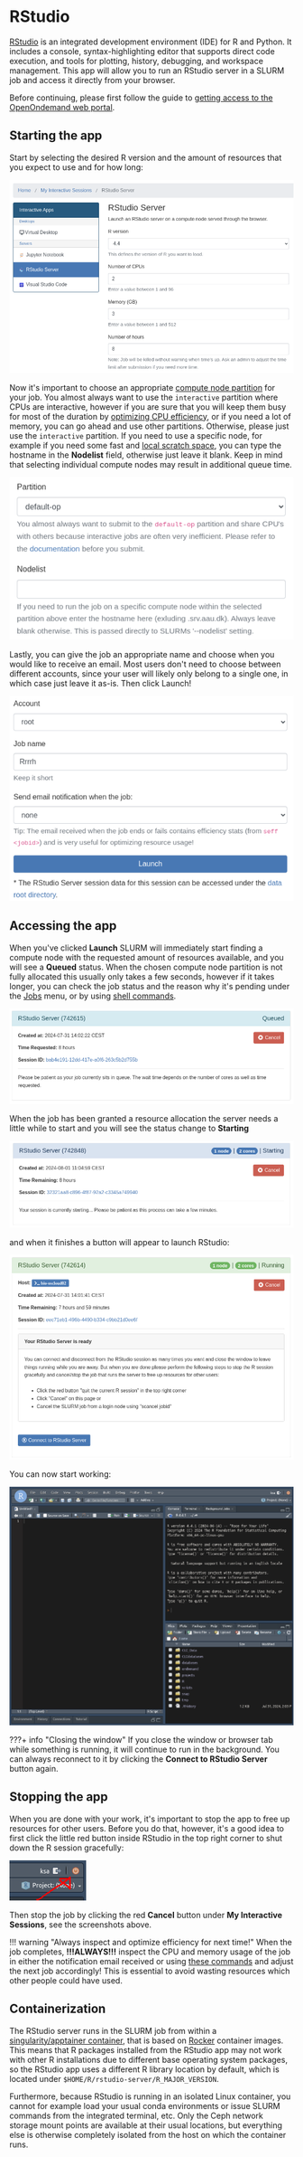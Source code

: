 # RStudio
[RStudio](https://posit.co/products/open-source/rstudio/) is an integrated development environment (IDE) for R and Python. It includes a console, syntax-highlighting editor that supports direct code execution, and tools for plotting, history, debugging, and workspace management. This app will allow you to run an RStudio server in a SLURM job and access it directly from your browser.

Before continuing, please first follow the guide to [getting access to the OpenOndemand web portal](../../../access/webportal.md).

## Starting the app
Start by selecting the desired R version and the amount of resources that you expect to use and for how long:

![rstudio resources](img/rstudio_resources.png)

Now it's important to choose an appropriate [compute node partition](../../../slurm/partitions.md) for your job. You almost always want to use the `interactive` partition where CPUs are interactive, however if you are sure that you will keep them busy for most of the duration by [optimizing CPU efficiency](../../../slurm/efficiency.md), or if you need a lot of memory, you can go ahead and use other partitions. Otherwise, please just use the `interactive` partition. If you need to use a specific node, for example if you need some fast and [local scratch space](../../../storage.md#local-scratch-space), you can type the hostname in the **Nodelist** field, otherwise just leave it blank. Keep in mind that selecting individual compute nodes may result in additional queue time.

![partition](img/partition.png)

Lastly, you can give the job an appropriate name and choose when you would like to receive an email. Most users don't need to choose between different accounts, since your user will likely only belong to a single one, in which case just leave it as-is. Then click Launch!

![rstudio launch](img/rstudio_launch.png)

## Accessing the app
When you've clicked **Launch** SLURM will immediately start finding a compute node with the requested amount of resources available, and you will see a **Queued** status. When the chosen compute node partition is not fully allocated this usually only takes a few seconds, however if it takes longer, you can check the job status and the reason why it's pending under the [Jobs](../jobqueue.md) menu, or by using [shell commands](../../../slurm/jobcontrol.md#get-job-status-info).

![rstudio queued](img/rstudio_queued.png)

When the job has been granted a resource allocation the server needs a little while to start and you will see the status change to **Starting**

![rstudio starting](img/rstudio_starting.png)

and when it finishes a button will appear to launch RStudio:

![rstudio running](img/rstudio_running.png)

You can now start working:

![rstudio inside](img/rstudio_inside.png)

???+ info "Closing the window"
    If you close the window or browser tab while something is running, it will continue to run in the background. You can always reconnect to it by clicking the **Connect to RStudio Server** button again.

## Stopping the app
When you are done with your work, it's important to stop the app to free up resources for other users. Before you do that, however, it's a good idea to first click the little red button inside RStudio in the top right corner to shut down the R session gracefully:

![rstudio quit](img/rstudio_quit.png)

Then stop the job by clicking the red **Cancel** button under **My Interactive Sessions**, see the screenshots above.

!!! warning "Always inspect and optimize efficiency for next time!"
    When the job completes, **!!!ALWAYS!!!** inspect the CPU and memory usage of the job in either the notification email received or using [these commands](../../../slurm/accounting.md#job-efficiency-summary) and adjust the next job accordingly! This is essential to avoid wasting resources which other people could have used.

## Containerization
The RStudio server runs in the SLURM job from within a [singularity/apptainer container](../../../software/containers.md#singularityapptainer), that is based on [Rocker](https://rocker-project.org/) container images. This means that R packages installed from the RStudio app may not work with other R installations due to different base operating system packages, so the RStudio app uses a different R library location by default, which is located under `$HOME/R/rstudio-server/R_MAJOR_VERSION`.

Furthermore, because RStudio is running in an isolated Linux container, you cannot for example load your usual conda environments or issue SLURM commands from the integrated terminal, etc. Only the Ceph network storage mount points are available at their usual locations, but everything else is otherwise completely isolated from the host on which the container runs.
